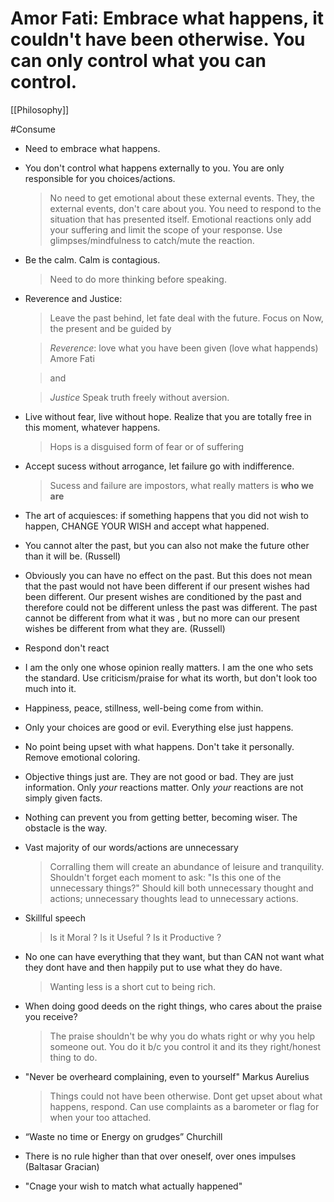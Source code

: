 # Amor Fati: Embrace what happens, it couldn't have been otherwise.  You can only control what you can control.

[[Philosophy]]

#Consume

- Need to embrace what happens.

- You don't control what happens externally to you. You are only responsible for you choices/actions. 

  > No need to get emotional about these external events.  They, the
  > external events, don't care about you.  You need to respond to the
  > situation that has presented itself.  Emotional reactions only add
  > your suffering and limit the scope of your response.  Use
  > glimpses/mindfulness to catch/mute the reaction.

- Be the calm. Calm is contagious. 
  > Need to do more thinking before speaking.


- Reverence and Justice:
   > Leave the past behind, let fate deal with the future. Focus on Now, the present and be guided by

   > _Reverence_: love what you have been given (love what happends) Amore Fati

   > and

   > _Justice_ Speak truth freely without aversion.


- Live without fear, live without hope. Realize that you are totally free in this moment, whatever happens.

  > Hops is a disguised form of fear or of suffering


- Accept sucess without arrogance, let failure go with indifference.

  > Sucess and failure are impostors, what really matters is **who we are**

- The art of acquiesces: if something happens that you did not wish to happen, CHANGE YOUR WISH and accept what happened.

- You cannot alter the past, but you can also not make the future other than it will be. (Russell)

- Obviously you can have no effect on the past. But this does not mean that the past would not have been different if our present wishes had been different. Our present wishes are conditioned by the past and therefore could not be different unless the past was different. The past cannot be different from what it was , but no more can our present wishes be different from what they are. (Russell)

- Respond don't react

- I am the only one whose opinion really matters. I am the one who sets the standard. Use criticism/praise for what its worth, but don't look too much into it.

- Happiness, peace, stillness, well-being come from within.

- Only your choices are good or evil. Everything else just happens.

- No point being upset with what happens.  Don't take it personally. Remove emotional coloring. 

- Objective things just are. They are not good or bad. They are just information. Only *your* reactions matter. Only *your* reactions are not simply given facts.

- Nothing can prevent you from getting better, becoming wiser. The obstacle is the way.

- Vast majority of our words/actions are unnecessary

  > Corralling them will create an abundance of leisure and
  > tranquility.  Shouldn't forget each moment to ask: "Is this one of
  > the unnecessary things?"  Should kill both unnecessary thought and
  > actions; unnecessary thoughts lead to unnecessary actions.

- Skillful speech

   > Is it Moral ?  Is it Useful ?  Is it Productive ?

- No one can have everything that they want, but than CAN not want what they dont have and then happily put to use what they do have.
   > Wanting less is a short cut to being rich.

- When doing good deeds on the right things, who cares about the praise you receive? 
  > The praise shouldn't be why you do whats right or why you help someone out.
  > You do it b/c you control it and its they right/honest thing to do.

- "Never be overheard complaining, even to yourself" Markus Aurelius

   > Things could not have been otherwise. Dont get upset about what happens, respond. 
   > Can use complaints as a barometer or flag for when your too attached. 

- “Waste no time or Energy on grudges” Churchill 

- There is no rule higher than that over oneself, over ones impulses (Baltasar Gracian)

- "Cnage your wish to match what actually happened"
